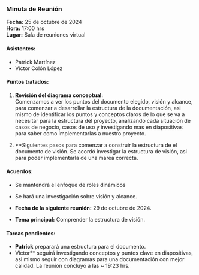 ### Minuta de Reunión

**Fecha:** 25 de octubre de 2024  
**Hora:** 17:00 hrs  
**Lugar:** Sala de reuniones virtual

#### Asistentes:

- Patrick Martínez
- Víctor Colón López

#### Puntos tratados:

1. **Revisión del diagrama conceptual:**  
   Comenzamos a ver los puntos del documento elegido, visión y alcance, para comenzar a desarrollar la estructura de la documentación, asi mismo de identificar los puntos y conceptos claros de lo que se va a necesitar para la estructura del proyecto, analizando cada situación de casos de negocio, casos de uso y investigando mas en diapositivas para saber como implementarlas a nuestro proyecto.
    

      
4. **Siguientes pasos para comenzar a construir la estructura de el documento de visión.
Se acordó investigar la estructura de visión, asi para poder implementarla de una marea correcta.

#### Acuerdos:

- Se mantendrá el enfoque de roles dinámicos
    
- Se hará una investigación sobre visión y alcance.
    
- **Fecha de la siguiente reunión:** 29 de octubre de 2024.
    
- **Tema principal:** Comprender la estructura de visión.

#### Tareas pendientes:

- **Patrick** preparará una estructura para el documento.
- Víctor** seguirá investigando conceptos y puntos clave en diapositivas, asi mismo seguir con diagramas para una documentación con mejor calidad.
La reunión concluyó a las ~ 19:23 hrs.
